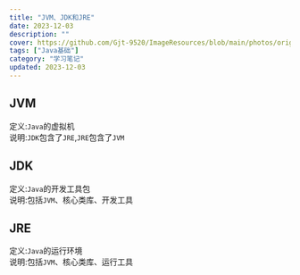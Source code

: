 ```yaml
---
title: "JVM、JDK和JRE"
date: 2023-12-03
description: ""
cover: https://github.com/Gjt-9520/ImageResources/blob/main/photos/original/Ximage88.jpg?raw=true
tags: ["Java基础"]
category: "学习笔记"
updated: 2023-12-03
---
```


## JVM

定义:`Java`的虚拟机   
说明:`JDK`包含了`JRE`,`JRE`包含了`JVM`    

## JDK

定义:`Java`的开发工具包   
说明:包括`JVM`、核心类库、开发工具   

## JRE

定义:`Java`的运行环境    
说明:包括`JVM`、核心类库、运行工具    

